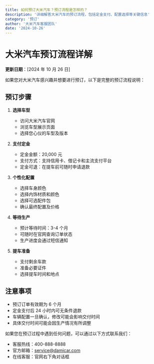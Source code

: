 ```yaml
---
title: 如何预订大米汽车？预订流程是怎样的？
description: '详细解答大米汽车的预订流程，包括定金支付、配置选择等关键信息'
category: '预订'
author: '大米汽车客服团队'
date: '2024-10-26'
---
```


# 大米汽车预订流程详解

**更新日期**：[2024 年 10 月 26 日]

如果您对大米汽车感兴趣并想要进行预订，以下是完整的预订流程说明：

## 预订步骤

1. **选择车型**

   - 访问大米汽车官网
   - 浏览车型展示页面
   - 选择您心仪的车型及版本

2. **支付定金**

   - 定金金额：20,000 元
   - 支付方式：支持信用卡、借记卡和主流支付平台
   - 定金可退：在提车前可随时申请退款

3. **个性化配置**

   - 选择车身颜色
   - 选择内饰材质和颜色
   - 选择可选配件包
   - 确认最终配置及价格

4. **等待生产**

   - 预计等待时间：3-4 个月
   - 可随时在官网查询订单状态
   - 生产进度会通过短信通知

5. **提车准备**
   - 支付剩余车款
   - 准备必要证件
   - 选择提车时间和地点

## 注意事项

- 预订订单有效期为 6 个月
- 定金支付后 24 小时内可无条件退款
- 车辆配置一旦确认，修改可能会影响交付时间
- 具体交付时间可能会因生产情况有所调整

如果您在预订过程中遇到任何问题，可以通过以下方式联系我们：

- 客服热线：400-888-8888
- 官方邮箱：service@damicar.com
- 在线客服：官网右下角对话框
